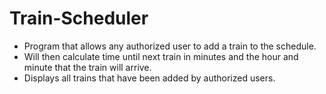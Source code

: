 # Train-Scheduler

* Program that allows any authorized user to add a train to the schedule.
* Will then calculate time until next train in minutes and the hour and minute that the train will arrive.
* Displays all trains that have been added by authorized users.